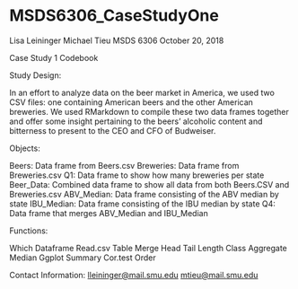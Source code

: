 # MSDS6306_CaseStudyOne
Lisa Leininger
Michael Tieu
MSDS 6306
October 20, 2018

Case Study 1 Codebook


Study Design:

In an effort to analyze data on the beer market in America, we used two CSV files: one containing American beers and the other American breweries. We used RMarkdown to compile these two data frames together and offer some insight pertaining to the beers’ alcoholic content and bitterness to present to the CEO and CFO of Budweiser.


Objects:

Beers: Data frame from Beers.csv
Breweries: Data frame from Breweries.csv
Q1: Data frame to show how many breweries per state
Beer_Data: Combined data frame to show all data from both Beers.CSV and Breweries.csv
ABV_Median: Data frame consisting of the ABV median by state
IBU_Median: Data frame consisting of the IBU median by state
Q4: Data frame that merges ABV_Median and IBU_Median


Functions:

Which
Dataframe
Read.csv
Table
Merge
Head
Tail
Length
Class
Aggregate
Median
Ggplot
Summary
Cor.test
Order


Contact Information:
lleininger@mail.smu.edu
mtieu@mail.smu.edu

